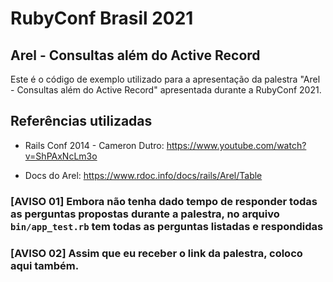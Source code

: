 # RubyConf Brasil 2021

## Arel - Consultas além do Active Record

Este é o código de exemplo utilizado para a apresentação da palestra "Arel - Consultas além do Active Record" apresentada durante a RubyConf 2021.

## Referências utilizadas

- Rails Conf 2014 - Cameron Dutro: https://www.youtube.com/watch?v=ShPAxNcLm3o

- Docs do Arel: https://www.rdoc.info/docs/rails/Arel/Table

### [AVISO 01] Embora não tenha dado tempo de responder todas as perguntas propostas durante a palestra, no arquivo `bin/app_test.rb` tem todas as perguntas listadas e respondidas

### [AVISO 02] Assim que eu receber o link da palestra, coloco aqui também.

